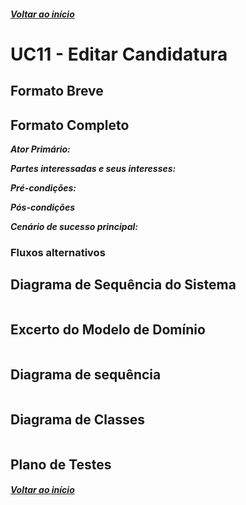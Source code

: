 ##### [Voltar ao início](https://github.com/blestonbandeiraUPSKILL/upskill_java1_labprg_grupo2/tree/main/README.md)

# UC11 - Editar Candidatura


## Formato Breve

## Formato Completo

**_Ator Primário:_**

**_Partes interessadas e seus interesses:_**

**_Pré-condições:_**

**_Pós-condições_**

**_Cenário de sucesso principal:_**

### Fluxos alternativos

## Diagrama de Sequência do Sistema
![]()

## Excerto do Modelo de Domínio
![]()

## Diagrama de sequência <br/>
![]()

## Diagrama de Classes <br/>
![]()

## Plano de Testes <br/>
[]()

##### [Voltar ao início](https://github.com/blestonbandeiraUPSKILL/upskill_java1_labprg_grupo2/tree/main/README.md)